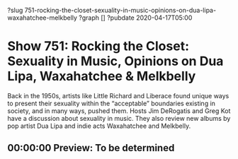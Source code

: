 ?slug 751-rocking-the-closet-sexuality-in-music-opinions-on-dua-lipa-waxahatchee-melkbelly
?graph []
?pubdate 2020-04-17T05:00

# Show 751: Rocking the Closet: Sexuality in Music, Opinions on Dua Lipa, Waxahatchee & Melkbelly

Back in the 1950s, artists like Little Richard and Liberace found unique ways to present their sexuality within the “acceptable” boundaries existing in society, and in many ways, pushed them. Hosts Jim DeRogatis and Greg Kot have a discussion about sexuality in music. They also review new albums by pop artist Dua Lipa and indie acts Waxahatchee and Melkbelly.

## 00:00:00 Preview: To be determined